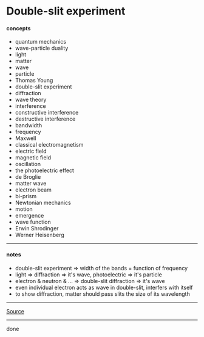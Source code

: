 # Double-slit experiment

#### concepts

- quantum mechanics
- wave-particle duality
- light
- matter
- wave
- particle
- Thomas Young
- double-slit experiment
- diffraction
- wave theory
- interference
- constructive interference
- destructive interference
- bandwidth
- frequency
- Maxwell
- classical electromagnetism
- electric field
- magnetic field
- oscillation
- the photoelectric effect
- de Broglie
- matter wave
- electron beam
- bi-prism
- Newtonian mechanics
- motion
- emergence
- wave function
- Erwin Shrodinger
- Werner Heisenberg

***

#### notes

- double-slit experiment => width of the bands = function of frequency
- light => diffraction => it's wave, photoelectric => it's particle
- electron & neutron & ... => double-slit diffraction => it's wave
- even individual electron acts as wave in double-slit, interfers with itself
- to show diffraction, matter should pass slits the size of its wavelength

***

[Source](https://youtu.be/uva6gBEpfDY)

***

done